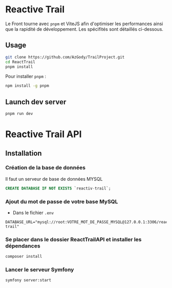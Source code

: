 # Reactive Trail
Le Front tourne avec <code>pnpm</code> et ViteJS afin d'optimiser les performances ainsi que la rapidité de développement.
Les spécifités sont détaillés ci-dessous.

## Usage

```bash
git clone https://github.com/AzGody/TrailProject.git
cd ReactTrail
pnpm install
```
Pour installer <code>pnpm</code> :
```bash
npm install -g pnpm
```

## Launch dev server

```bash
pnpm run dev
```

# Reactive Trail API

## Installation

### Création de la base de données

Il faut un serveur de base de données MYSQL

```sql
CREATE DATABASE IF NOT EXISTS `reactiv-trail`;
```

### Ajout du mot de passe de votre base MySQL

- Dans le fichier `.env`

```dotenv
DATABASE_URL="mysql://root:VOTRE_MOT_DE_PASSE_MYSQL@127.0.0.1:3306/reactiv-trail"
```

### Se placer dans le dossier ReactTrailAPI et installer les dépendances

```bash
composer install
```

### Lancer le serveur Symfony

```bash
symfony server:start
```



